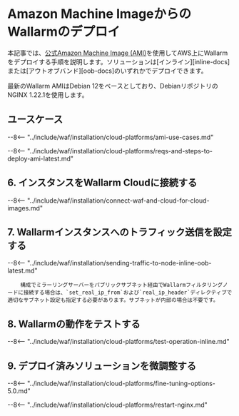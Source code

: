 # Amazon Machine ImageからのWallarmのデプロイ

本記事では、[公式Amazon Machine Image (AMI)](https://aws.amazon.com/marketplace/pp/B073VRFXSD)を使用してAWS上にWallarmをデプロイする手順を説明します。ソリューションは[インライン][inline-docs]または[アウトオブバンド][oob-docs]のいずれかでデプロイできます。

最新のWallarm AMIはDebian 12をベースとしており、DebianリポジトリのNGINX 1.22.1を使用します。

## ユースケース

--8<-- "../include/waf/installation/cloud-platforms/ami-use-cases.md"

--8<-- "../include/waf/installation/cloud-platforms/reqs-and-steps-to-deploy-ami-latest.md"

## 6. インスタンスをWallarm Cloudに接続する

--8<-- "../include/waf/installation/connect-waf-and-cloud-for-cloud-images.md"

## 7. Wallarmインスタンスへのトラフィック送信を設定する

--8<-- "../include/waf/installation/sending-traffic-to-node-inline-oob-latest.md"

        構成でミラーリングサーバーをパブリックサブネット経由でWallarmフィルタリングノードに接続する場合は、`set_real_ip_from`および`real_ip_header`ディレクティブで適切なサブネット設定も指定する必要があります。サブネットが内部の場合は不要です。

## 8. Wallarmの動作をテストする

--8<-- "../include/waf/installation/cloud-platforms/test-operation-inline.md"

## 9. デプロイ済みソリューションを微調整する

--8<-- "../include/waf/installation/cloud-platforms/fine-tuning-options-5.0.md"

--8<-- "../include/waf/installation/cloud-platforms/restart-nginx.md"